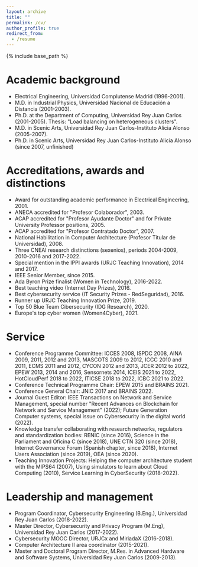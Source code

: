 ```yaml
---
layout: archive
title: ""
permalink: /cv/
author_profile: true
redirect_from:
  - /resume
---
```


{% include base_path %}

Academic background
======
- Electrical Engineering, Universidad Complutense Madrid (1996-2001).
- M.D. in Industrial Physics, Universidad Nacional de Educación a Distancia (2001-2003).
- Ph.D. at the Department of Computing, Universidad Rey Juan Carlos (2001-2005). Thesis: "Load balancing on heterogeneous clusters".
- M.D. in Scenic Arts, Universidad Rey Juan Carlos-Instituto Alicia Alonso (2005-2007).
- Ph.D. in Scenic Arts, Universidad Rey Juan Carlos-Instituto Alicia Alonso (since 2007, unfinished)

Accreditations, awards and distinctions
======
- Award for outstanding academic performance in Electrical Engineering, 2001.
- ANECA accredited for "Profesor Colaborador", 2003.
- ACAP accredited for "Profesor Ayudante Doctor" and for Private University Professor positions, 2005.
- ACAP accredited for "Profesor Contratado Doctor", 2007.
- National Habilitation in Computer Architecture (Profesor Titular de Universidad), 2008.
- Three CNEAI research distinctions (sexenios), periods 2004-2009, 2010-2016 and 2017-2022.
- Special mention in the IPPI awards (URJC Teaching Innovation), 2014 and 2017.
- IEEE Senior Member, since 2015.
- Ada Byron Prize finalist (Women in Technology), 2016-2022.
- Best teaching video (Internet Day Prizes), 2016.
- Best cybersecurity service (IT Security Prizes - RedSeguridad), 2016.
- Runner up URJC Teaching Innovation Prize, 2019.
- Top 50 Blue Team Cibersecurity (IDG Research), 2020. 
- Europe's top cyber women (Women4Cyber), 2021.

Service 
======
- Conference Programme Committee: ICCES 2008, ISPDC 2008, AINA 2009, 2011, 2012 and 2013, MASCOTS 2009 to 2012, ICCC 2010 and 2011, ECMS 2011 and 2012, CYCON 2012 and 2013, JCER 2012 to 2022, EPEW 2013, 2014 and 2016, Sensornets 2014, ICEIS 2021 to 2022, HotCloudPerf 2018 to 2022, ITICSE 2018 to 2022, ICBC 2021 to 2022.
- Conference Technical Programme Chair: EPEW 2015 and BRAINS 2021.
- Conference General Chair: JNIC 2017 and BRAINS 2022.
- Journal Guest Editor:  IEEE Transactions on Network and Service Management, special number "Recent Advances on Blockchain for Network and Service Management" (2022); Future Generation Computer systems, special issue on Cybersecurity in the digital world (2022).
- Knowledge transfer collaborating with research networks, regulators and standardization bodies: RENIC (since 2016), Science in the Parliament and Oficina C (since 2018), UNE CTN 320 (since 2018), Internet Governance Forum (Spanish chapter, since 2018), Internet Users Association (since 2019), OEA (since 2020).
- Teaching Innovation Projects: Helping the computer architecture student with the MIPS64 (2007), Using simulators to learn about Cloud Computing (2010), Service Learning in CyberSecurity (2018-2022). 

Leadership and management 
======
- Program Coordinator, Cybersecurity Engineering (B.Eng.), Universidad Rey Juan Carlos (2018-2022).
- Master Director, Cybersecurity and Privacy Program (M.Eng), Universidad Rey Juan Carlos (2017-2022).
- Cybersecurity MOOC Director, URJCx and MiriadaX (2016-2018).
- Computer Architecture II area coordinator (2015-2021).
- Master and Doctoral Program Director, M.Res. in Advanced Hardware and Software Systems, Universidad Rey Juan Carlos (2009-2013).
  
